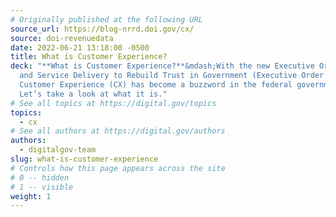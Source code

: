```yaml
---
# Originally published at the following URL
source_url: https://blog-nrrd.doi.gov/cx/
source: doi-revenuedata
date: 2022-06-21 13:18:00 -0500
title: What is Customer Experience?
deck: "**What is Customer Experience?**&mdash;With the new Executive Order on Transforming Federal Customer Experience
  and Service Delivery to Rebuild Trust in Government (Executive Order 14058),
  Customer Experience (CX) has become a buzzword in the federal government.
  Let’s take a look at what it is."
# See all topics at https://digital.gov/topics
topics:
  - cx
# See all authors at https://digital.gov/authors
authors:
  - digitalgov-team
slug: what-is-customer-experience
# Controls how this page appears across the site
# 0 -- hidden
# 1 -- visible
weight: 1
---
```


